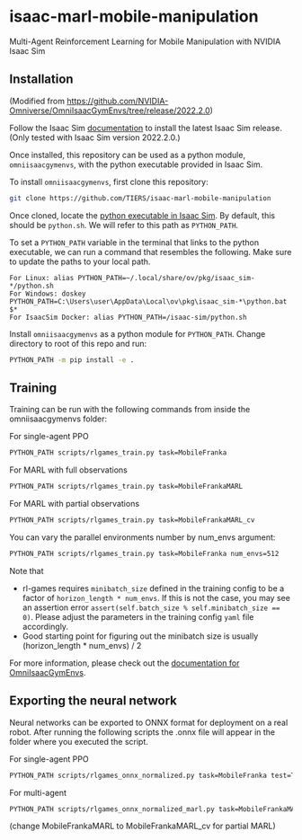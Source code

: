 # isaac-marl-mobile-manipulation
Multi-Agent Reinforcement Learning for Mobile Manipulation with NVIDIA Isaac Sim

## Installation

(Modified from https://github.com/NVIDIA-Omniverse/OmniIsaacGymEnvs/tree/release/2022.2.0)

Follow the Isaac Sim [documentation](https://docs.omniverse.nvidia.com/app_isaacsim/app_isaacsim/install_basic.html) to install the latest Isaac Sim release. (Only tested with Isaac Sim version 2022.2.0.)

Once installed, this repository can be used as a python module, `omniisaacgymenvs`, with the python executable provided in Isaac Sim.

To install `omniisaacgymenvs`, first clone this repository:

```bash
git clone https://github.com/TIERS/isaac-marl-mobile-manipulation
```

Once cloned, locate the [python executable in Isaac Sim](https://docs.omniverse.nvidia.com/app_isaacsim/app_isaacsim/install_python.html). By default, this should be `python.sh`. We will refer to this path as `PYTHON_PATH`.

To set a `PYTHON_PATH` variable in the terminal that links to the python executable, we can run a command that resembles the following. Make sure to update the paths to your local path.

```
For Linux: alias PYTHON_PATH=~/.local/share/ov/pkg/isaac_sim-*/python.sh
For Windows: doskey PYTHON_PATH=C:\Users\user\AppData\Local\ov\pkg\isaac_sim-*\python.bat $*
For IsaacSim Docker: alias PYTHON_PATH=/isaac-sim/python.sh
```

Install `omniisaacgymenvs` as a python module for `PYTHON_PATH`. Change directory to root of this repo and run:

```bash
PYTHON_PATH -m pip install -e .
```

## Training

Training can be run with the following commands from inside the omniisaacgymenvs folder:

For single-agent PPO
```bash
PYTHON_PATH scripts/rlgames_train.py task=MobileFranka
```

For MARL with full observations
```bash
PYTHON_PATH scripts/rlgames_train.py task=MobileFrankaMARL
```

For MARL with partial observations
```bash
PYTHON_PATH scripts/rlgames_train.py task=MobileFrankaMARL_cv
```

You can vary the parallel environments number by num_envs argument:
```bash
PYTHON_PATH scripts/rlgames_train.py task=MobileFranka num_envs=512
```
Note that
* rl-games requires `minibatch_size` defined in the training config to be a factor of `horizon_length * num_envs`. If this is not the case, you may see an assertion error `assert(self.batch_size % self.minibatch_size == 0)`. Please adjust the parameters in the training config `yaml` file accordingly.
* Good starting point for figuring out the minibatch size is usually (horizon_length * num_envs) / 2

For more information, please check out the [documentation for OmniIsaacGymEnvs](https://github.com/NVIDIA-Omniverse/OmniIsaacGymEnvs/tree/release/2022.2.0).

## Exporting the neural network

Neural networks can be exported to ONNX format for deployment on a real robot. After running the following scripts the .onnx file will appear in the folder where you executed the script.

For single-agent PPO
```bash
PYTHON_PATH scripts/rlgames_onnx_normalized.py task=MobileFranka test=True checkpoint=CHECKPOINT_PATH
```

For multi-agent
```bash
PYTHON_PATH scripts/rlgames_onnx_normalized_marl.py task=MobileFrankaMARL test=True checkpoint=CHECKPOINT_PATH
```
(change MobileFrankaMARL to MobileFrankaMARL_cv for partial MARL)